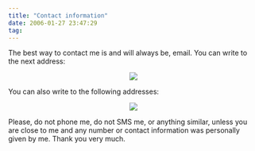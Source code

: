 ```yaml
---
title: "Contact information"
date: 2006-01-27 23:47:29
tag: 
---
```

<p>The best way to contact me is and will always be, email. You can write to the next address:
</p>
<p align="center"><img src="http://damog.net/files/misc/mail1.png"/></p>
<p>
You can also write to the following addresses:
</p>
<p align="center"><img src="http://damog.net/files/misc/mail2.png"/></p>
<p>
Please, do not phone me, do not SMS me, or anything similar, unless you are close to me and any number or contact information was personally given by me. Thank you very much. </p>
